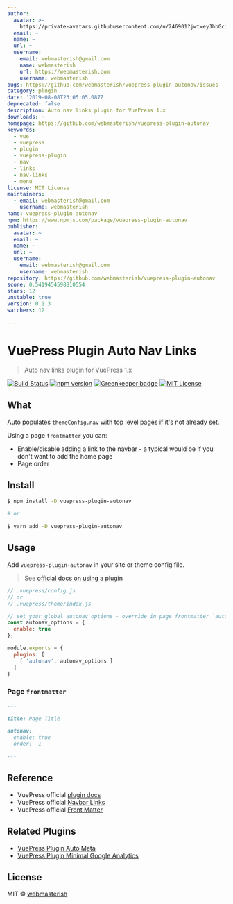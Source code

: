 ```yaml
---
author:
  avatar: >-
    https://private-avatars.githubusercontent.com/u/246901?jwt=eyJhbGciOiJIUzI1NiIsInR5cCI6IkpXVCJ9.eyJpc3MiOiJnaXRodWIuY29tIiwiYXVkIjoicmF3LmdpdGh1YnVzZXJjb250ZW50LmNvbSIsImtleSI6ImtleTEiLCJleHAiOjE3MzQ2NzM4MDAsIm5iZiI6MTczNDY3MjYwMCwicGF0aCI6Ii91LzI0NjkwMSJ9.b5n6hGfIhWiaYxNTcF1XVC5njYuu24uM1MM7BtiG9Y8&v=4
  email: ~
  name: ~
  url: ~
  username:
    email: webmasterish@gmail.com
    name: webmasterish
    url: https://webmasterish.com
    username: webmasterish
bugs: https://github.com/webmasterish/vuepress-plugin-autonav/issues
category: plugin
date: '2019-08-08T23:05:05.087Z'
deprecated: false
description: Auto nav links plugin for VuePress 1.x
downloads: ~
homepage: https://github.com/webmasterish/vuepress-plugin-autonav
keywords:
  - vue
  - vuepress
  - plugin
  - vuepress-plugin
  - nav
  - links
  - nav-links
  - menu
license: MIT License
maintainers:
  - email: webmasterish@gmail.com
    username: webmasterish
name: vuepress-plugin-autonav
npm: https://www.npmjs.com/package/vuepress-plugin-autonav
publisher:
  avatar: ~
  email: ~
  name: ~
  url: ~
  username:
    email: webmasterish@gmail.com
    username: webmasterish
repository: https://github.com/webmasterish/vuepress-plugin-autonav
score: 0.5419454598810554
stars: 12
unstable: true
version: 0.1.3
watchers: 12

---
```


# VuePress Plugin Auto Nav Links

> Auto nav links plugin for VuePress 1.x

[![Build Status](https://img.shields.io/travis/webmasterish/vuepress-plugin-autonav/master.svg?style=flat-square)](https://travis-ci.org/webmasterish/vuepress-plugin-autonav)
[![npm version](https://img.shields.io/npm/v/vuepress-plugin-autonav.svg?style=flat-square)](http://npm.im/vuepress-plugin-autonav)
[![Greenkeeper badge](https://badges.greenkeeper.io/webmasterish/vuepress-plugin-autonav.svg?style=flat-square)](https://greenkeeper.io/)
[![MIT License](https://img.shields.io/npm/l/express.svg?style=flat-square)](http://opensource.org/licenses/MIT)


## What

Auto populates `themeConfig.nav` with top level pages if it's not already set.

Using a page `frontmatter` you can:

- Enable/disable adding a link to the navbar - a typical would be if you don't
  want to add the home page
- Page order


## Install


```sh
$ npm install -D vuepress-plugin-autonav

# or

$ yarn add -D vuepress-plugin-autonav
```


## Usage

Add `vuepress-plugin-autonav` in your site or theme config file.

> See [official docs on using a plugin](https://vuepress.vuejs.org/plugin/using-a-plugin.html)


```js
// .vuepress/config.js
// or
// .vuepress/theme/index.js

// set your global autonav options - override in page frontmatter `autonav`
const autonav_options = {
  enable: true
};

module.exports = {
  plugins: [
    [ 'autonav', autonav_options ]
  ]
}
```


### Page `frontmatter`


```md
---

title: Page Title

autonav:
  enable: true
  order: -1

---

```


## Reference

- VuePress official [plugin docs](https://vuepress.vuejs.org/plugin/)
- VuePress official [Navbar Links](https://vuepress.vuejs.org/theme/default-theme-config.html#navbar-links)
- VuePress official [Front Matter](https://vuepress.vuejs.org/guide/frontmatter.html)


## Related Plugins

- [VuePress Plugin Auto Meta](https://github.com/webmasterish/vuepress-plugin-autometa)
- [VuePress Plugin Minimal Google Analytics](https://github.com/webmasterish/vuepress-plugin-minimal-analytics)


## License

MIT © [webmasterish](https://webmasterish.com)

